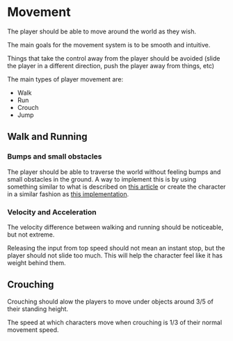 # Movement

The player should be able to move around the world as they wish.

The main goals for the movement system is to be smooth and intuitive.

Things that take the control away from the player should be avoided (slide the player in a different direction, push the player away from things, etc)

The main types of player movement are:

- Walk
- Run
- Crouch
- Jump

## Walk and Running

### Bumps and small obstacles

The player should be able to traverse the world without feeling bumps and small obstacles in the ground. A way to implement this is by using something similar to what is described on [this article](https://www.gamasutra.com/view/feature/131508/bsp_collision_detection_as_used_in_.php)
or create the character in a similar fashion as [this implementation](https://www.youtube.com/watch?v=qdskE8PJy6Q).

### Velocity and Acceleration

The velocity difference between walking and running should be noticeable, but not extreme.

Releasing the input from top speed should not mean an instant stop, but the player should not slide too much. This will help the character feel like it has weight behind them.

## Crouching

Crouching should alow the players to move under objects around 3/5 of their standing height.

The speed at which characters move when crouching is 1/3 of their normal movement speed.
